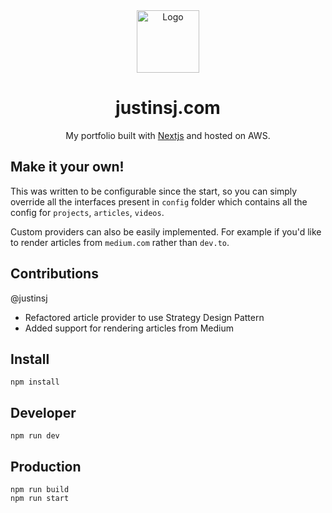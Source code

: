 <div align="center">
  <img alt="Logo" src="https://firebasestorage.googleapis.com/v0/b/portfolio-90f8d.appspot.com/o/github%2Ficon.png?alt=media&token=8baf6233-cb13-4ef1-bb43-f95a78e98eb1" width="100px" />
</div>
<h1 align="center">
  justinsj.com
</h1>
<p align="center">
  My portfolio built with <a href="https://nextjs.org/" target="_blank">Nextjs</a> and hosted on AWS.
</p>

## Make it your own!

This was written to be configurable since the start, so you can simply override all the interfaces present in `config` folder which contains all the config for `projects`, `articles`, `videos`.

Custom providers can also be easily implemented. For example if you'd like to render articles from `medium.com` rather than `dev.to`.

## Contributions
@justinsj
- Refactored article provider to use Strategy Design Pattern
- Added support for rendering articles from Medium

## Install

```
npm install
```

## Developer

```
npm run dev
```

## Production

```
npm run build
npm run start
```
